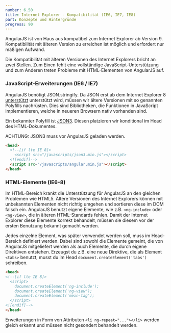 ```yaml
---
number: 6.50
title: Internet Explorer - Kompatibilität (IE6, IE7, IE8)
part: Konzepte und Hintergründe
progress: 90
---
```


AngularJS ist von Haus aus kompatibel zum Internet Explorer ab Version 9. Kompatibilität mit älteren Version zu erreichen ist möglich und erfordert nur mäßigen Aufwand.

Die Kompatibilität mit älteren Versionen des Internet Explorers bricht an zwei Stellen. Zum Einen fehlt eine vollständige JavaScript-Unterstützung und zum Anderen treten Probleme mit HTML-Elementen von AngularJS auf.

### JavaScript-Erweiterungen (IE6 / IE7)

AngularJS benötigt JSON.stringify. Da JSON erst ab dem Internet Explorer 8 [unterstützt](http://blogs.msdn.com/b/ie/archive/2008/09/10/native-json-in-ie8.aspx) unterstützt wird, müssen wir ältere Versionen mit so genannten Polyfills nachrüsten. Dies sind Bibliotheken, die Funktionen in JavaScript implementieren, welche in neueren Browsern nativ vorhanden sind.

Ein bekannter Polyfill ist [JSON3](http://bestiejs.github.com/json3/). Diesen platzieren wir konditional im Head des HTML-Dokumentes.

ACHTUNG: JSON3 muss vor AngularJS geladen werden.

~~~html
<head>
  <!--[if lte IE 8]>
    <script src="/javascripts/json3.min.js"></script>
  <![endif]-->
  <script src="/javascripts/angular.min.js"></script>
</head>
~~~

### HTML-Elemente (IE6-8)

Im HTML-Bereich krankt die Unterstützung für AngularJS an den gleichen Problemen wie HTML5. Ältere Versionen des Internet Explorers können mit unbekannten Elementen nicht richtig umgehen und sortieren diese im DOM falsch ein. AngularJS benutzt eigene Elemente, wie z.B. `<ng-include>` oder `<ng-view>`, die in älteren HTML-Standards fehlen. Damit der Internet Explorer diese Elemente korrekt behandelt, müssen sie diesem vor der ersten Benutzung bekannt gemacht werden.

Jedes einzelne Element, was später verwendet werden soll, muss im Head-Bereich definiert werden. Dabei sind sowohl die Elemente gemeint, die von AngularJS mitgeliefert werden als auch Elemente, die durch eigene Direktiven entstehen. Erzeugst du z.B. eine neue Direktive, die als Element `<tabs>` benutzt, musst du im Head `document.createElement('tabs')` schreiben.

~~~html
<head>
<!--[if lte IE 8]>
  <script>
    document.createElement('ng-include');
    document.createElement('ng-view');
    document.createElement('mein-tag');
  </script>
<![endif]-->
</head>
~~~

Erweiterungen in Form von Attributen `<li ng-repeat="..."></li>` werden gleich erkannt und müssen nicht gesondert behandelt werden.
